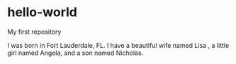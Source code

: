 # hello-world
My first repository 

I was born in Fort Lauderdale, FL.  I have a beautiful wife named Lisa , a little girl named Angela, and a son named Nicholas.  
